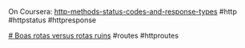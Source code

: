 
On Coursera:
[http-methods-status-codes-and-response-types](https://www.coursera.org/learn/apis/supplement/epTtA/http-methods-status-codes-and-response-types)
#http #httpstatus #httpresponse

[# Boas rotas versus rotas ruins](https://www.coursera.org/learn/apis/supplement/wRYeY/good-routes-versus-bad-routes)
#routes #httproutes